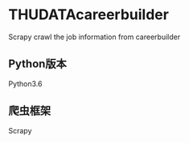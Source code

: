 # THUDATAcareerbuilder
Scrapy crawl the job information from careerbuilder

## Python版本
Python3.6

## 爬虫框架
Scrapy